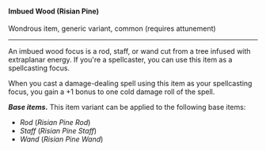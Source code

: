 #### Imbued Wood (Risian Pine)

Wondrous item, generic variant, common (requires attunement)

---

An imbued wood focus is a rod, staff, or wand cut from a tree infused with extraplanar energy. If you're a spellcaster, you can use this item as a spellcasting focus.

When you cast a damage-dealing spell using this item as your spellcasting focus, you gain a +1 bonus to one cold damage roll of the spell.

***Base items.*** This item variant can be applied to the following base items:

- *Rod* (*Risian Pine Rod*)
- *Staff* (*Risian Pine Staff*)
- *Wand* (*Risian Pine Wand*)